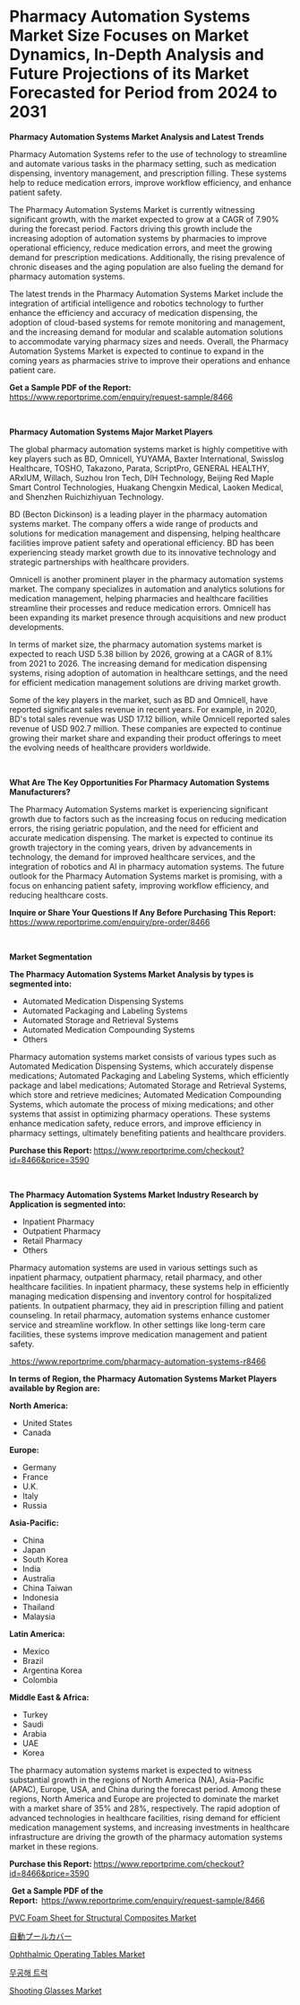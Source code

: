 <p><h1>Pharmacy Automation Systems Market Size Focuses on Market Dynamics, In-Depth Analysis and Future Projections of its Market Forecasted for Period from 2024 to 2031</h1></p><p><strong>Pharmacy Automation Systems Market Analysis and Latest Trends</strong></p>
<p><p>Pharmacy Automation Systems refer to the use of technology to streamline and automate various tasks in the pharmacy setting, such as medication dispensing, inventory management, and prescription filling. These systems help to reduce medication errors, improve workflow efficiency, and enhance patient safety.</p><p>The Pharmacy Automation Systems Market is currently witnessing significant growth, with the market expected to grow at a CAGR of 7.90% during the forecast period. Factors driving this growth include the increasing adoption of automation systems by pharmacies to improve operational efficiency, reduce medication errors, and meet the growing demand for prescription medications. Additionally, the rising prevalence of chronic diseases and the aging population are also fueling the demand for pharmacy automation systems.</p><p>The latest trends in the Pharmacy Automation Systems Market include the integration of artificial intelligence and robotics technology to further enhance the efficiency and accuracy of medication dispensing, the adoption of cloud-based systems for remote monitoring and management, and the increasing demand for modular and scalable automation solutions to accommodate varying pharmacy sizes and needs. Overall, the Pharmacy Automation Systems Market is expected to continue to expand in the coming years as pharmacies strive to improve their operations and enhance patient care.</p></p>
<p><strong>Get a Sample PDF of the Report:&nbsp;</strong> <a href="https://www.reportprime.com/enquiry/request-sample/8466">https://www.reportprime.com/enquiry/request-sample/8466</a></p>
<p>&nbsp;</p>
<p><strong>Pharmacy Automation Systems Major Market Players</strong></p>
<p><p>The global pharmacy automation systems market is highly competitive with key players such as BD, Omnicell, YUYAMA, Baxter International, Swisslog Healthcare, TOSHO, Takazono, Parata, ScriptPro, GENERAL HEALTHY, ARxIUM, Willach, Suzhou Iron Tech, DIH Technology, Beijing Red Maple Smart Control Technologies, Huakang Chengxin Medical, Laoken Medical, and Shenzhen Ruichizhiyuan Technology.</p><p>BD (Becton Dickinson) is a leading player in the pharmacy automation systems market. The company offers a wide range of products and solutions for medication management and dispensing, helping healthcare facilities improve patient safety and operational efficiency. BD has been experiencing steady market growth due to its innovative technology and strategic partnerships with healthcare providers.</p><p>Omnicell is another prominent player in the pharmacy automation systems market. The company specializes in automation and analytics solutions for medication management, helping pharmacies and healthcare facilities streamline their processes and reduce medication errors. Omnicell has been expanding its market presence through acquisitions and new product developments.</p><p>In terms of market size, the pharmacy automation systems market is expected to reach USD 5.38 billion by 2026, growing at a CAGR of 8.1% from 2021 to 2026. The increasing demand for medication dispensing systems, rising adoption of automation in healthcare settings, and the need for efficient medication management solutions are driving market growth.</p><p>Some of the key players in the market, such as BD and Omnicell, have reported significant sales revenue in recent years. For example, in 2020, BD's total sales revenue was USD 17.12 billion, while Omnicell reported sales revenue of USD 902.7 million. These companies are expected to continue growing their market share and expanding their product offerings to meet the evolving needs of healthcare providers worldwide.</p></p>
<p>&nbsp;</p>
<p><strong>What Are The Key Opportunities For Pharmacy Automation Systems Manufacturers?</strong></p>
<p><p>The Pharmacy Automation Systems market is experiencing significant growth due to factors such as the increasing focus on reducing medication errors, the rising geriatric population, and the need for efficient and accurate medication dispensing. The market is expected to continue its growth trajectory in the coming years, driven by advancements in technology, the demand for improved healthcare services, and the integration of robotics and AI in pharmacy automation systems. The future outlook for the Pharmacy Automation Systems market is promising, with a focus on enhancing patient safety, improving workflow efficiency, and reducing healthcare costs.</p></p>
<p><strong>Inquire or Share Your Questions If Any Before Purchasing This Report:</strong> <a href="https://www.reportprime.com/enquiry/pre-order/8466">https://www.reportprime.com/enquiry/pre-order/8466</a></p>
<p>&nbsp;</p>
<p><strong>Market Segmentation</strong></p>
<p><strong>The Pharmacy Automation Systems Market Analysis by types is segmented into:</strong></p>
<p><ul><li>Automated Medication Dispensing Systems</li><li>Automated Packaging and Labeling Systems</li><li>Automated Storage and Retrieval Systems</li><li>Automated Medication Compounding Systems</li><li>Others</li></ul></p>
<p><p>Pharmacy automation systems market consists of various types such as Automated Medication Dispensing Systems, which accurately dispense medications; Automated Packaging and Labeling Systems, which efficiently package and label medications; Automated Storage and Retrieval Systems, which store and retrieve medicines; Automated Medication Compounding Systems, which automate the process of mixing medications; and other systems that assist in optimizing pharmacy operations. These systems enhance medication safety, reduce errors, and improve efficiency in pharmacy settings, ultimately benefiting patients and healthcare providers.</p></p>
<p><strong>Purchase this Report:&nbsp;</strong><a href="https://www.reportprime.com/checkout?id=8466&price=3590">https://www.reportprime.com/checkout?id=8466&price=3590</a></p>
<p>&nbsp;</p>
<p><strong>The Pharmacy Automation Systems Market Industry Research by Application is segmented into:</strong></p>
<p><ul><li>Inpatient Pharmacy</li><li>Outpatient Pharmacy</li><li>Retail Pharmacy</li><li>Others</li></ul></p>
<p><p>Pharmacy automation systems are used in various settings such as inpatient pharmacy, outpatient pharmacy, retail pharmacy, and other healthcare facilities. In inpatient pharmacy, these systems help in efficiently managing medication dispensing and inventory control for hospitalized patients. In outpatient pharmacy, they aid in prescription filling and patient counseling. In retail pharmacy, automation systems enhance customer service and streamline workflow. In other settings like long-term care facilities, these systems improve medication management and patient safety.</p></p>
<p><a href="https://www.reportprime.com/pharmacy-automation-systems-r8466">&nbsp;https://www.reportprime.com/pharmacy-automation-systems-r8466</a></p>
<p><strong>In terms of Region, the Pharmacy Automation Systems Market Players available by Region are:</strong></p>
<p>
    <p> <strong> North America: </strong>
        <ul>
            <li>United States</li>
            <li>Canada</li>
        </ul>
        </p> 
    <p> <strong> Europe: </strong>
        <ul>
            <li>Germany</li>
            <li>France</li>
            <li>U.K.</li>
            <li>Italy</li>
            <li>Russia</li>
        </ul>
        </p> 
    <p> <strong> Asia-Pacific: </strong>
        <ul>
            <li>China</li>
            <li>Japan</li>
            <li>South Korea</li>
            <li>India</li>
            <li>Australia</li>
            <li>China Taiwan</li>
            <li>Indonesia</li>
            <li>Thailand</li>
            <li>Malaysia</li>
        </ul>
        </p> 
    <p> <strong> Latin America: </strong>
        <ul>
            <li>Mexico</li>
            <li>Brazil</li>
            <li>Argentina Korea</li>
            <li>Colombia</li>
        </ul>
        </p> 
    <p> <strong> Middle East & Africa: </strong>
        <ul>
            <li>Turkey</li>
            <li>Saudi</li>
            <li>Arabia</li>
            <li>UAE</li>
            <li>Korea</li>
        </ul>
    </p>
    </p>
<p><p>The pharmacy automation systems market is expected to witness substantial growth in the regions of North America (NA), Asia-Pacific (APAC), Europe, USA, and China during the forecast period. Among these regions, North America and Europe are projected to dominate the market with a market share of 35% and 28%, respectively. The rapid adoption of advanced technologies in healthcare facilities, rising demand for efficient medication management systems, and increasing investments in healthcare infrastructure are driving the growth of the pharmacy automation systems market in these regions.</p></p>
<p><strong>Purchase this Report: </strong><a href="https://www.reportprime.com/checkout?id=8466&price=3590">https://www.reportprime.com/checkout?id=8466&price=3590</a></p>
<p>&nbsp;<strong>Get a Sample PDF of the Report:&nbsp;&nbsp;</strong><a href="https://www.reportprime.com/enquiry/request-sample/8466">https://www.reportprime.com/enquiry/request-sample/8466</a></p>
<p><strong></strong></p>
<p><p><a href="https://www.linkedin.com/pulse/pvc-foam-sheet-structural-composites-market-furnish-information-1bwlf">PVC Foam Sheet for Structural Composites Market</a></p><p><a href="https://github.com/EthanMorar2011/Market-Research-Report-List-1/blob/main/476281077354.md">自動プールカバー</a></p><p><a href="https://github.com/RyleeBauch2023/Market-Research-Report-List-1/blob/main/ophthalmic-operating-tables-market.md">Ophthalmic Operating Tables Market</a></p><p><a href="https://github.com/WilburKihn5676/Market-Research-Report-List-1/blob/main/539556273112.md">무공해 트럭</a></p><p><a href="https://issuu.com/reportprime-2/docs/shooting-glasses-market-size-2030.pptx">Shooting Glasses Market</a></p></p>